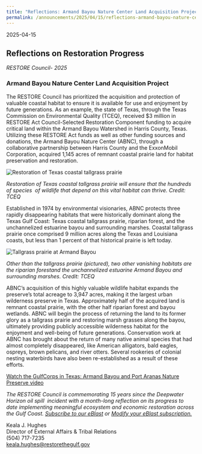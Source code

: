 ```yaml
---
title: "Reflections: Armand Bayou Nature Center Land Acquisition Project"
permalink: /announcements/2025/04/15/reflections-armand-bayou-nature-center-land-acquisition-project/
---
```


2025-04-15

## Reflections on Restoration Progress

_RESTORE Council- 2025_

### **Armand Bayou Nature Center Land Acquisition Project**

The RESTORE Council has prioritized the acquisition and protection of valuable coastal habitat to ensure it is available for use and enjoyment by future generations. As an example, the state of Texas, through the Texas Commission on Environmental Quality (TCEQ), received $3 million in RESTORE Act Council-Selected Restoration Component funding to acquire critical land within the Armand Bayou Watershed in Harris County, Texas. Utilizing these RESTORE Act funds as well as other funding sources and donations, the Armand Bayou Nature Center (ABNC), through a collaborative partnership between Harris County and the ExxonMobil Corporation, acquired 1,145 acres of remnant coastal prairie land for habitat preservation and restoration.

![Restoration of Texas coastal tallgrass prairie](/sites/default/files/styles/large/public/2025-04/Texas_coastal_tallgrass_prairie_restoration.jpg.webp?itok=Oa7uB8Qm)

_Restoration of Texas coastal tallgrass prairie will ensure that the hundreds of species  of wildlife that depend on this vital habitat can thrive. Credit: TCEQ_

Established in 1974 by environmental visionaries, ABNC protects three rapidly disappearing habitats that were historically dominant along the Texas Gulf Coast: Texas coastal tallgrass prairie, riparian forest, and the unchannelized estuarine bayou and surrounding marshes. Coastal tallgrass prairie once comprised 9 million acres along the Texas and Louisiana coasts, but less than 1 percent of that historical prairie is left today.

![Tallgrass prairie at Armand Bayou ](/sites/default/files/styles/large/public/2025-04/Texas_tallgrass_prairie_ArmandBayou.jpg.webp?itok=U8c7MIIR)

_Other than the tallgrass prairie (pictured), two other vanishing habitats are the riparian forestand the unchannelized estuarine Armand Bayou and surrounding marshes. Credit: TCEQ_

ABNC’s acquisition of this highly valuable wildlife habitat expands the preserve’s total acreage to 3,947 acres, making it the largest urban wilderness preserve in Texas. Approximately half of the acquired land is remnant coastal prairie, with the other half riparian forest and bayou wetlands. ABNC will begin the process of returning the land to its former glory as a tallgrass prairie and restoring marsh grasses along the bayou, ultimately providing publicly accessible wilderness habitat for the enjoyment and well-being of future generations. Conservation work at ABNC has brought about the return of many native animal species that had almost completely disappeared, like American alligators, bald eagles, ospreys, brown pelicans, and river otters. Several rookeries of colonial nesting waterbirds have also been re-established as a result of these efforts.

[Watch the GulfCorps in Texas: Armand Bayou and Port Aranas Nature Preserve video](https://www.youtube.com/watch?v=PGv8lITMdC8)

*The RESTORE Council is commemorating 15 years since the Deepwater Horizon oil spill  incident with a month-long reflection on its progress to date implementing meaningful ecosystem and economic restoration across the Gulf Coast.* [_Subscribe to our eBlast_](https://www.restorethegulf.gov/apps/eblast/Subscribe.aspx) *or* [_Modify your eBlast subscription._](https://www.restorethegulf.gov/apps/eblast/ModifyInformation.aspx)

Keala J. Hughes  
Director of External Affairs & Tribal Relations  
(504) 717-7235  
[keala.hughes@restorethegulf.gov](mailto:keala.hughes@restorethegulf.gov)
